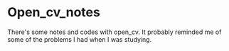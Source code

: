 # Open_cv_notes
There's some notes and codes with open_cv. It probably reminded me of some of the problems I had when I was studying.<br>
